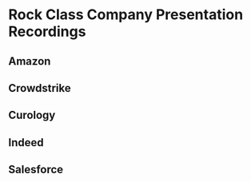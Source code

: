 # Rock Class Company Presentation Recordings

## Amazon

## Crowdstrike

## Curology

## Indeed

## Salesforce
